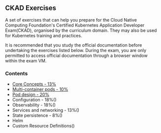 ## CKAD Exercises

A set of exercises that can help you prepare for the Cloud Native Computing Foundation's Certified Kubernetes Application Developer Exam(CKAD), organised by the curriculum domain. They may also be used for Kubernetes training and practices.

It is recommended that you study the official documentation before undertaking the exercises listed below. During the exam, you are only permitted to access official documentation through a browser window within the exam VM. 



### Contents
* [Core Concepts - 13%]()
* [Multi-container pods - 10%]()
* [Pod design - 20%]()
* Configuration - 18%()
* Observability - 18%()
* Services and networking - 13%()
* State persistence - 8%()
* Helm
* Custom Resource Definitions()
